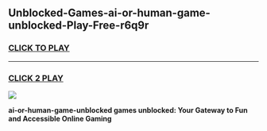 
## Unblocked-Games-ai-or-human-game-unblocked-Play-Free-r6q9r
<h3>
<a href="https://premium76.site?title=ai-or-human-game-unblocked&ref=15A">CLICK TO PLAY</a></h3>
<hr>

<h3>
<a href="https://premium76.site?title=ai-or-human-game-unblocked&ref=15A">CLICK 2 PLAY</a>
  
</h3>

<a href="https://premium76.site?title=ai-or-human-game-unblocked&ref=15A"><img src="https://clearcache.store/games.png"></a>


**ai-or-human-game-unblocked games unblocked: Your Gateway to Fun and Accessible Online Gaming**
